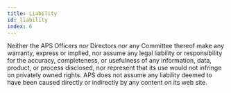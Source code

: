 ```yaml
---
title: Liability
id: liability
index: 6
---
```


Neither the APS Officers nor Directors nor any Committee thereof make any warranty, express or implied, nor assume any legal liability or responsibility for the accuracy, completeness, or usefulness of any information, data, product, or process disclosed, nor represent that its use would not infringe on privately owned rights. APS does not assume any liability deemed to have been caused directly or indirectly by any content on its web site.
